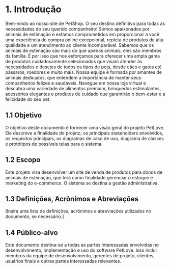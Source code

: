 # 1. Introdução

Bem-vindo ao nosso site de PetShop. O seu destino definitivo para todas as necessidades do seu querido companheiro! Somos apaixonados por animais de estimação e estamos comprometidos em proporcionar a você uma experiência de compra online excepcional, repleta de produtos de alta qualidade e um atendimento ao cliente incomparável. Sabemos que os animais de estimação são mais do que apenas animais; eles são membros da família. É por isso que nos esforçamos para oferecer uma ampla gama de produtos cuidadosamente selecionados que visam atender às necessidades e desejos de todos os tipos de pets, desde cães e gatos até pássaros, roedores e muito mais. Nossa equipe é formada por amantes de animais dedicados, que entendem a importância de manter seus companheiros felizes e saudáveis. Navegue em nossa loja virtual e descubra uma variedade de alimentos premium, brinquedos estimulantes, acessórios elegantes e produtos de cuidado que garantirão o bem-estar e a felicidade do seu pet.

## 1.1 Objetivo

O objetivo deste documento é fornecer uma visão geral do projeto PetLove. Ele descreve a finalidade do projeto, os principais stakeholders envolvidos, os requisitos principais, os diagramas de caso de uso, diagrama de classes e protótipos de possíveis telas para o sistema.

## 1.2 Escopo

Este projeto visa desenvolver um site de venda de produtos para donos de animais de estimação, que terá como finalidade gerenciar o estoque e marketing do e-commerce. O sistema se destina a gestão administrativa.

## 1.3 Definições, Acrônimos e Abreviações

[Insira uma lista de definições, acrônimos e abreviações utilizados no documento, se necessário.]

## 1.4 Público-alvo

Este documento destina-se a todas as partes interessadas envolvidas no desenvolvimento, implementação e uso do software PetLove. Isso inclui membros da equipe de desenvolvimento, gerentes de projeto, clientes, usuários finais e outras partes interessadas relevantes.
